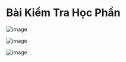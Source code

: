 # Bài Kiểm Tra Học Phần
![image](https://user-images.githubusercontent.com/54138816/170807551-a8cc3466-9e30-4c91-871e-4503586bfa6f.png)

![image](https://user-images.githubusercontent.com/54138816/170807558-126d7a70-8ddc-4d5d-a3a5-985e86de00d1.png)

![image](https://user-images.githubusercontent.com/54138816/170807562-abad20a7-58a5-4e4a-a05f-f2bb69e88b63.png)
